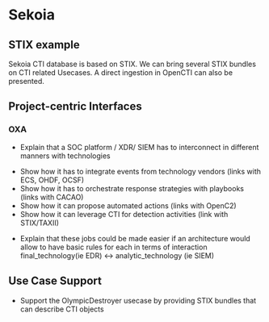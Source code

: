 # Sekoia

## STIX example
Sekoia CTI database is based on STIX.
We can bring several STIX bundles on CTI related Usecases.
A direct ingestion in OpenCTI can also be presented.

## Project-centric Interfaces
### OXA

* Explain that a SOC platform / XDR/ SIEM has to interconnect in different manners with technologies
 - Show how it has to integrate events from technology vendors (links with ECS, OHDF, OCSF)
 - Show how it has to orchestrate response strategies with playbooks (links with CACAO)
 - Show how it can propose automated actions (links with OpenC2)
 - Show how it can leverage CTI for detection activities (link with STIX/TAXII)

* Explain that these jobs could be made easier if an architecture would allow to have basic rules for each in terms of interaction final_technology(ie EDR) <-> analytic_technology (ie SIEM)


## Use Case Support

- Support the OlympicDestroyer usecase by providing STIX bundles that can describe CTI objects
